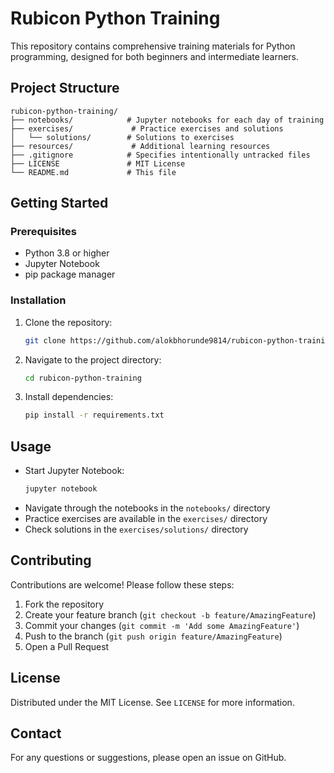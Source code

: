 # Rubicon Python Training

This repository contains comprehensive training materials for Python programming, designed for both beginners and intermediate learners.

## Project Structure

```
rubicon-python-training/
├── notebooks/            # Jupyter notebooks for each day of training
├── exercises/             # Practice exercises and solutions
│   └── solutions/        # Solutions to exercises
├── resources/             # Additional learning resources
├── .gitignore            # Specifies intentionally untracked files
├── LICENSE               # MIT License
└── README.md             # This file
```

## Getting Started

### Prerequisites
- Python 3.8 or higher
- Jupyter Notebook
- pip package manager

### Installation
1. Clone the repository:
   ```bash
   git clone https://github.com/alokbhorunde9814/rubicon-python-training.git
   ```
2. Navigate to the project directory:
   ```bash
   cd rubicon-python-training
   ```
3. Install dependencies:
   ```bash
   pip install -r requirements.txt
   ```

## Usage
- Start Jupyter Notebook:
  ```bash
  jupyter notebook
  ```
- Navigate through the notebooks in the `notebooks/` directory
- Practice exercises are available in the `exercises/` directory
- Check solutions in the `exercises/solutions/` directory

## Contributing
Contributions are welcome! Please follow these steps:
1. Fork the repository
2. Create your feature branch (`git checkout -b feature/AmazingFeature`)
3. Commit your changes (`git commit -m 'Add some AmazingFeature'`)
4. Push to the branch (`git push origin feature/AmazingFeature`)
5. Open a Pull Request

## License
Distributed under the MIT License. See `LICENSE` for more information.

## Contact
For any questions or suggestions, please open an issue on GitHub.
